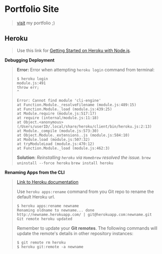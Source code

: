 
Portfolio Site
===================
>  [visit](https://phillcheng.herokuapp.com/) my portfolio ;)

Heroku
-------------
> Use this link for [Getting Started on Heroku with Node.js](https://devcenter.heroku.com/articles/getting-started-with-nodejs).
>

**Debugging Deployment**
>**Error:**
>Error when attempting ```heroku login``` command from terminal:
>```
>$ heroku login
>module.js:491
>throw err;
>^
>
>Error: Cannot find module 'cli-engine'
>at Function.Module._resolveFilename (module.js:489:15)
>at Function.Module._load (module.js:439:25)
>at Module.require (module.js:517:17)
>at require (internal/module.js:11:18)
>at Object.<anonymous>(/Users/userID/.local/share/heroku/client/bin/heroku.js:2:13)
>at Module._compile (module.js:573:30)
>at Object.Module._extensions..js (module.js:584:10)
>at Module.load (module.js:507:32)
>at tryModuleLoad (module.js:470:12)
>at Function.Module._load (module.js:462:3)
>```
>
>**Solution**:
>*Reinstalling ```heroku``` via ```Homebrew``` resolved the issue.*
>```brew uninstall --force heroku```
>```brew install heroku```
>

**Renaming Apps from the CLI**
>[Link to Heroku documentation](https://devcenter.heroku.com/articles/renaming-apps)
>
>Use ```heroku apps:rename``` command from you Git repo to rename the default Heroku url.
>
>```
>$ heroku apps:rename newname
>Renaming oldname to newname... done
>http://newname.herokuapp.com/ | git@herokuapp.com:newname.git
>Git remote heroku updated
>```
>
>Remember to update your **Git remotes**. The following commands will update the remote's details in other repository instances:
>
>```
>$ git remote rm heroku
>$ heroku git:remote -a newname
>```
>
